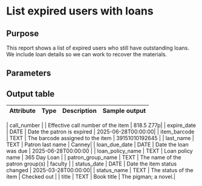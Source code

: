 # List expired users with loans

## Purpose
This report shows a list of expired users who still have outstanding loans.  We include loan details so we can work to recover the materials.

## Parameters

## Output table

| Attribute | Type | Description | Sample output |
| --- | --- | --- | --- |

| call_number | | Effective call number of the item | 818.5 Z77p|
| expire_date | DATE | Date the patron is expired | 2025-06-28T00:00:00|
| item_barcode | TEXT | The barcode assigned to the item | 39151010192645 |
| last_name | TEXT | Patron last name | Canney|
| loan_due_date | DATE | Date the loan was due | 2025-06-28T00:00:00 |
| loan_policy_name | TEXT | Loan policy name | 365 Day Loan |
| patron_group_name | TEXT | The name of the patron group(s) | faculty |
| status_date | DATE | Date the item status changed | 2025-03-28T00:00:00|
| status_name | TEXT | The status of the item | Checked out |
| title | TEXT | Book title | The pigman; a novel.|


